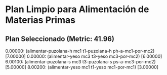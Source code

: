 # Plan Limpio para Alimentación de Materias Primas

## Plan Seleccionado (Metric: 41.96)

0.00000: (alimentar-puzolana-h mc1 t1-puzolana-h ph-a-mc1-por-mc2) [7.00000]
0.00000: (alimentar-yeso mc3 t3-yeso mc3-por-mc2) [6.00000]
6.00100: (alimentar-puzolana-s mc3 t3-puzolana-s ps-a-mc3-por-mc2) [5.00000]
8.00200: (alimentar-yeso mc1 t1-yeso mc1-por-mc1) [3.00000]